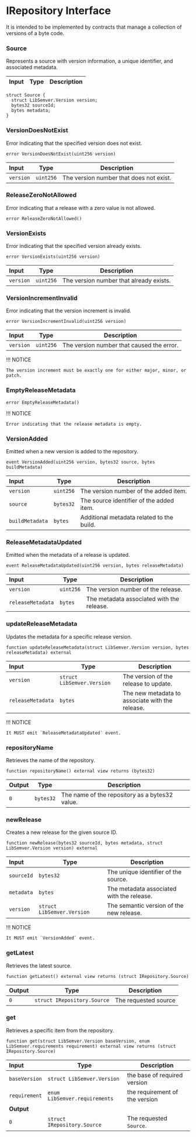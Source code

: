 
# IRepository Interface
It is intended to be implemented by contracts that manage a collection of versions of a byte code.

###  Source

Represents a source with version information, a unique identifier, and associated metadata.

| Input | Type | Description |
|:----- | ---- | ----------- |

```solidity
struct Source {
  struct LibSemver.Version version;
  bytes32 sourceId;
  bytes metadata;
}
```

###  VersionDoesNotExist

Error indicating that the specified version does not exist.

```solidity
error VersionDoesNotExist(uint256 version)
```

| Input | Type | Description |
|:----- | ---- | ----------- |
| `version` | `uint256` | The version number that does not exist. |

###  ReleaseZeroNotAllowed

Error indicating that a release with a zero value is not allowed.

```solidity
error ReleaseZeroNotAllowed()
```

###  VersionExists

Error indicating that the specified version already exists.

```solidity
error VersionExists(uint256 version)
```

| Input | Type | Description |
|:----- | ---- | ----------- |
| `version` | `uint256` | The version number that already exists. |

###  VersionIncrementInvalid

Error indicating that the version increment is invalid.

```solidity
error VersionIncrementInvalid(uint256 version)
```

| Input | Type | Description |
|:----- | ---- | ----------- |
| `version` | `uint256` | The version number that caused the error. |

!!! NOTICE

	The version increment must be exactly one for either major, minor, or patch.

###  EmptyReleaseMetadata

```solidity
error EmptyReleaseMetadata()
```

!!! NOTICE

	Error indicating that the release metadata is empty.

###  VersionAdded

Emitted when a new version is added to the repository.

```solidity
event VersionAdded(uint256 version, bytes32 source, bytes buildMetadata)
```

| Input | Type | Description |
|:----- | ---- | ----------- |
| `version` | `uint256` | The version number of the added item. |
| `source` | `bytes32` | The source identifier of the added item. |
| `buildMetadata` | `bytes` | Additional metadata related to the build. |

###  ReleaseMetadataUpdated

Emitted when the metadata of a release is updated.

```solidity
event ReleaseMetadataUpdated(uint256 version, bytes releaseMetadata)
```

| Input | Type | Description |
|:----- | ---- | ----------- |
| `version` | `uint256` | The version number of the release. |
| `releaseMetadata` | `bytes` | The metadata associated with the release. |

###  updateReleaseMetadata

Updates the metadata for a specific release version.

```solidity
function updateReleaseMetadata(struct LibSemver.Version version, bytes releaseMetadata) external
```

| Input | Type | Description |
|:----- | ---- | ----------- |
| `version` | `struct LibSemver.Version` | The version of the release to update. |
| `releaseMetadata` | `bytes` | The new metadata to associate with the release. |

!!! NOTICE

	It MUST emit `ReleaseMetadataUpdated` event.

###  repositoryName

Retrieves the name of the repository.

```solidity
function repositoryName() external view returns (bytes32)
```

| Output | Type | Description |
| ------ | ---- | ----------- |
|  `0`  | `bytes32` | The name of the repository as a bytes32 value. |

###  newRelease

Creates a new release for the given source ID.

```solidity
function newRelease(bytes32 sourceId, bytes metadata, struct LibSemver.Version version) external
```

| Input | Type | Description |
|:----- | ---- | ----------- |
| `sourceId` | `bytes32` | The unique identifier of the source. |
| `metadata` | `bytes` | The metadata associated with the release. |
| `version` | `struct LibSemver.Version` | The semantic version of the new release. |

!!! NOTICE

	It MUST emit `VersionAdded` event.

###  getLatest

Retrieves the latest source.

```solidity
function getLatest() external view returns (struct IRepository.Source)
```

| Output | Type | Description |
| ------ | ---- | ----------- |
|  `0`  | `struct IRepository.Source` | The requested source |

###  get

Retrieves a specific item from the repository.

```solidity
function get(struct LibSemver.Version baseVersion, enum LibSemver.requirements requirement) external view returns (struct IRepository.Source)
```

| Input | Type | Description |
|:----- | ---- | ----------- |
| `baseVersion` | `struct LibSemver.Version` | the base of required version |
| `requirement` | `enum LibSemver.requirements` | the requirement of the version |
| **Output** | |
|  `0`  | `struct IRepository.Source` | The requested `Source`. |

<!--CONTRACT_END-->

